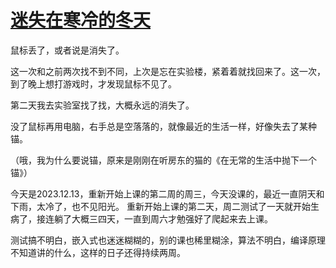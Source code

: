 # [迷失在寒冷的冬天](https://github.com/QiYongchuan/MyGitBlog/issues/45)

鼠标丢了，或者说是消失了。

这一次和之前两次找不到不同，上次是忘在实验楼，紧着着就找回来了。这一次，到了晚上想打游戏时，才发现鼠标不见了。

第二天我去实验室找了找，大概永远的消失了。

没了鼠标再用电脑，右手总是空落落的，就像最近的生活一样，好像失去了某种锚。

（哦，我为什么要说锚，原来是刚刚在听房东的猫的《在无常的生活中抛下一个锚》）



今天是2023.12.13，重新开始上课的第二周的周三，今天没课的，最近一直阴天和下雨，太冷了，也不见阳光。
重新开始上课的第二天，周二测试了一天就开始生病了，接连躺了大概三四天，一直到周六才勉强好了爬起来去上课。

测试搞不明白，嵌入式也迷迷糊糊的，别的课也稀里糊涂，算法不明白，编译原理不知道讲的什么，这样的日子还得持续两周。



